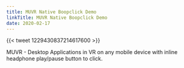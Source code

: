 ```yaml
---
title: MUVR Native Boopclick Demo
linkTitle: MUVR Native Boopclick Demo
date: 2020-02-17
---
```


{{< tweet 1229430837214617600 >}}

MUVR - Desktop Applications in VR on any mobile device with inline headphone play/pause button to click. 

